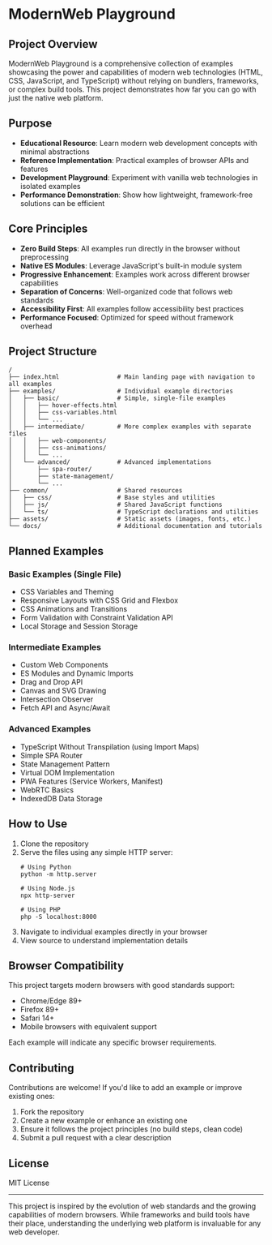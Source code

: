 # ModernWeb Playground

## Project Overview

ModernWeb Playground is a comprehensive collection of examples showcasing the power and capabilities of modern web technologies (HTML, CSS, JavaScript, and TypeScript) without relying on bundlers, frameworks, or complex build tools. This project demonstrates how far you can go with just the native web platform.

## Purpose

- **Educational Resource**: Learn modern web development concepts with minimal abstractions
- **Reference Implementation**: Practical examples of browser APIs and features
- **Development Playground**: Experiment with vanilla web technologies in isolated examples
- **Performance Demonstration**: Show how lightweight, framework-free solutions can be efficient

## Core Principles

- **Zero Build Steps**: All examples run directly in the browser without preprocessing
- **Native ES Modules**: Leverage JavaScript's built-in module system
- **Progressive Enhancement**: Examples work across different browser capabilities
- **Separation of Concerns**: Well-organized code that follows web standards
- **Accessibility First**: All examples follow accessibility best practices
- **Performance Focused**: Optimized for speed without framework overhead

## Project Structure

```
/
├── index.html                # Main landing page with navigation to all examples
├── examples/                 # Individual example directories
│   ├── basic/                # Simple, single-file examples
│   │   ├── hover-effects.html
│   │   ├── css-variables.html
│   │   └── ...
│   ├── intermediate/         # More complex examples with separate files
│   │   ├── web-components/
│   │   ├── css-animations/
│   │   └── ...
│   └── advanced/             # Advanced implementations
│       ├── spa-router/
│       ├── state-management/
│       └── ...
├── common/                   # Shared resources
│   ├── css/                  # Base styles and utilities
│   ├── js/                   # Shared JavaScript functions
│   └── ts/                   # TypeScript declarations and utilities
├── assets/                   # Static assets (images, fonts, etc.)
└── docs/                     # Additional documentation and tutorials
```

## Planned Examples

### Basic Examples (Single File)
- CSS Variables and Theming
- Responsive Layouts with CSS Grid and Flexbox
- CSS Animations and Transitions
- Form Validation with Constraint Validation API
- Local Storage and Session Storage

### Intermediate Examples
- Custom Web Components
- ES Modules and Dynamic Imports
- Drag and Drop API
- Canvas and SVG Drawing
- Intersection Observer
- Fetch API and Async/Await

### Advanced Examples
- TypeScript Without Transpilation (using Import Maps)
- Simple SPA Router
- State Management Pattern
- Virtual DOM Implementation
- PWA Features (Service Workers, Manifest)
- WebRTC Basics
- IndexedDB Data Storage

## How to Use

1. Clone the repository
2. Serve the files using any simple HTTP server:
   ```
   # Using Python
   python -m http.server
   
   # Using Node.js
   npx http-server
   
   # Using PHP
   php -S localhost:8000
   ```
3. Navigate to individual examples directly in your browser
4. View source to understand implementation details

## Browser Compatibility

This project targets modern browsers with good standards support:
- Chrome/Edge 89+
- Firefox 89+
- Safari 14+
- Mobile browsers with equivalent support

Each example will indicate any specific browser requirements.

## Contributing

Contributions are welcome! If you'd like to add an example or improve existing ones:

1. Fork the repository
2. Create a new example or enhance an existing one
3. Ensure it follows the project principles (no build steps, clean code)
4. Submit a pull request with a clear description

## License

MIT License

---

This project is inspired by the evolution of web standards and the growing capabilities of modern browsers. While frameworks and build tools have their place, understanding the underlying web platform is invaluable for any web developer. 